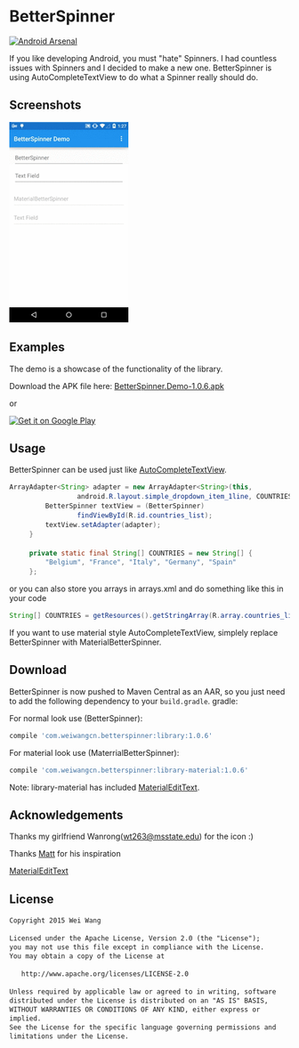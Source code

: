 # BetterSpinner

[![Android Arsenal](https://img.shields.io/badge/Android%20Arsenal-BetterSpinner-brightgreen.svg?style=flat)](http://android-arsenal.com/details/1/1707)

If you like developing Android, you must "hate" Spinners. I had countless issues with Spinners and I decided to make a new one. BetterSpinner is using AutoCompleteTextView to do what a Spinner really should do.

## Screenshots
![BetterSpinner](./screenshot/screenshot.gif)

## Examples
The demo is a showcase of the functionality of the library.

Download the APK file here: [BetterSpinner.Demo-1.0.6.apk](https://github.com/Lesilva/BetterSpinner/releases/download/1.0.6/BetterSpinner.Demo-1.0.6.apk)

or

 [![Get it on Google Play](https://developer.android.com/images/brand/en_generic_rgb_wo_60.png)](https://play.google.com/store/apps/details?id=com.weiwangcn.betterspinner.sample)

## Usage
BetterSpinner can be used just like [AutoCompleteTextView](http://developer.android.com/reference/android/widget/AutoCompleteTextView.html).

```java
ArrayAdapter<String> adapter = new ArrayAdapter<String>(this,
                 android.R.layout.simple_dropdown_item_1line, COUNTRIES);
         BetterSpinner textView = (BetterSpinner)
                 findViewById(R.id.countries_list);
         textView.setAdapter(adapter);
     }

     private static final String[] COUNTRIES = new String[] {
         "Belgium", "France", "Italy", "Germany", "Spain"
     };
```

or you can also store you arrays in arrays.xml and do something like this in your code

```java
String[] COUNTRIES = getResources().getStringArray(R.array.countries_list);
```

If you want to use material style AutoCompleteTextView, simplely replace BetterSpinner with MaterialBetterSpinner.

## Download
BetterSpinner is now pushed to Maven Central as an AAR, so you just need to add the following dependency to your `build.gradle`.
gradle:

For normal look use (BetterSpinner):

```groovy
compile 'com.weiwangcn.betterspinner:library:1.0.6'
```

For material look use (MaterrialBetterSpinner):
```groovy
compile 'com.weiwangcn.betterspinner:library-material:1.0.6'
```
Note: library-material has included [MaterialEditText](https://github.com/rengwuxian/MaterialEditText).


## Acknowledgements
Thanks my girlfriend Wanrong(wt263@msstate.edu) for the icon :)

Thanks [Matt](https://github.com/mattblang) for his inspiration

[MaterialEditText](https://github.com/rengwuxian/MaterialEditText)


## License

    Copyright 2015 Wei Wang

    Licensed under the Apache License, Version 2.0 (the "License");
    you may not use this file except in compliance with the License.
    You may obtain a copy of the License at

       http://www.apache.org/licenses/LICENSE-2.0

    Unless required by applicable law or agreed to in writing, software
    distributed under the License is distributed on an "AS IS" BASIS,
    WITHOUT WARRANTIES OR CONDITIONS OF ANY KIND, either express or implied.
    See the License for the specific language governing permissions and
    limitations under the License.

